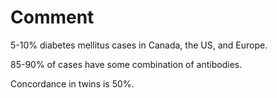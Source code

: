 # Comment

5-10% diabetes mellitus cases in Canada, the US, and Europe.

85-90% of cases have some combination of antibodies.

Concordance in twins is 50%.
